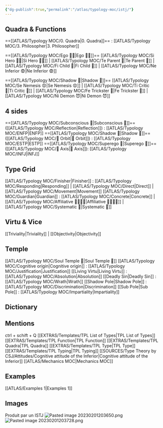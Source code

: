 ```yaml
---
{"dg-publish":true,"permalink":"/atlas/typology-moc/istj/"}
---
```



## Quadra & Functions

==[[ATLAS/Typology MOC/0. Quadra\|0. Quadra]]== : [[ATLAS/Typology MOC/3. Philosopher\|3. Philosopher]] 

==[[ATLAS/Typology MOC/Ego 🙋‍♂️\|Ego 🙋‍♂️]]==
[[ATLAS/Typology MOC/Si Hero 🦸‍♂️\|Si Hero 🦸‍♂️]] | [[ATLAS/Typology MOC/Te Parent 🤨\|Te Parent 🤨]] | [[ATLAS/Typology MOC/Fi Child 🧒\|Fi Child 🧒]] | [[ATLAS/Typology MOC/Ne Inferior 😨\|Ne Inferior 😨]]

==[[ATLAS/Typology MOC/Shadow 👤\|Shadow 👤]]== 
[[ATLAS/Typology MOC/Se Nemesis 😟\|Se Nemesis 😟]] | [[ATLAS/Typology MOC/Ti Critic 🤔\|Ti Critic 🤔]] | [[ATLAS/Typology MOC/Fe Trickster 🤡\|Fe Trickster 🤡]] | [[ATLAS/Typology MOC/Ni Demon 😈\|Ni Demon 😈]]

## 4 sides  
==[[ATLAS/Typology MOC/Subconscious 🤸\|Subconscious 🤸]]== ([[ATLAS/Typology MOC/Reflection\|Reflection]]) : [[ATLAS/Typology MOC/ENFP\|ENFP]]
==[[ATLAS/Typology MOC/Shadow 👤\|Shadow 👤]]== ([[ATLAS/Typology MOC/🔄 Orbit\|🔄 Orbit]]) : [[ATLAS/Typology MOC/ESTP\|ESTP]]
==[[ATLAS/Typology MOC/Superego 👹\|Superego 👹]]== ([[ATLAS/Typology MOC/🧲 Axis\|🧲 Axis]]):   [[ATLAS/Typology MOC/INFJ\|INFJ]]

## Type Grid 
[[ATLAS/Typology MOC/Finisher\|Finisher]] : [[ATLAS/Typology MOC/Responding\|Responding]] | [[ATLAS/Typology MOC/Direct\|Direct]] | [[ATLAS/Typology MOC/Movement\|Movement]]
[[ATLAS/Typology MOC/Guardian\|Guardian]]  : [[ATLAS/Typology MOC/Concrete\|Concrete]] | [[ATLAS/Typology MOC/Affiliative 👨‍👩‍👧‍👦\|Affiliative 👨‍👩‍👧‍👦]] | [[ATLAS/Typology MOC/Systematic 🔧\|Systematic 🔧]] 

## Virtu & Vice
[[Triviality\|Triviality]] |  [[Objectivity\|Objectivity]]
 
## Temple 
[[ATLAS/Typology MOC/Soul Temple 👥\|Soul Temple 👥]]
[[ATLAS/Typology MOC/Cognitive origin\|Cognitive origin]] : [[ATLAS/Typology MOC/Justification\|Justification]]
[[Living Virtu\|Living Virtu]] : [[ATLAS/Typology MOC/Absolution\|Absolution]]
[[Deadly Sin\|Deadly Sin]] : [[ATLAS/Typology MOC/Wrath\|Wrath]]
[[Shadow Pole\|Shadow Pole]] : [[ATLAS/Typology MOC/Discrimination\|Discrimination]]
[[Sub Pole\|Sub Pole]] : [[ATLAS/Typology MOC/Impartiality\|Impartiality]]

## Dictionary


## Mentions 
ctrl + schift + Q
[[EXTRAS/Templates/TPL List of Types\|TPL List of Types]]
[[EXTRAS/Templates/TPL Function\|TPL Function]]
[[EXTRAS/Templates/TPL Quadra\|TPL Quadra]]
[[EXTRAS/Templates/TPL Type\|TPL Type]]
[[EXTRAS/Templates/TPL Typing\|TPL Typing]]
[[SOURCES/Type Theory by CSJ/Attitudes/Cognitive attitude of the Inferior\|Cognitive attitude of the Inferior]]
[[ATLAS/Mechanics MOC\|Mechanics MOC]]

## Examples 
[[ATLAS/Examples 1\|Examples 1]] 


## Images
Produit par un ISTJ 
![Pasted image 20230201203650.png](/img/user/EXTRAS/Images/Pasted%20image%2020230201203650.png)
![Pasted image 20230201203728.png](/img/user/EXTRAS/Images/Pasted%20image%2020230201203728.png)
